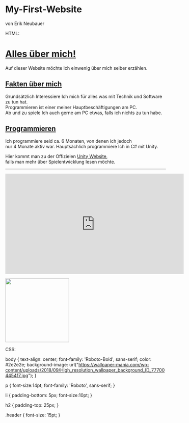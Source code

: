 # My-First-Website
von Erik Neubauer

HTML:

<!DOCTYPE html>
<html>
  <head>
    <style>
      </style>
    <link rel="stylesheet" type="text/css" href="CSS_project.css" media="screen"/>
  </head>
  <body>
    <div>
      <p class="header"><h1><u>Alles über mich!</u></h1></p>
     <p>
      Auf dieser Website möchte Ich einwenig über mich selber erzählen.
    </p>
    <h2><u>Fakten über mich</u></h2>
      <p>
      Grundsätzlich Interessiere Ich mich für alles was mit Technik und Software zu tun hat. 
      <br>
        Programmieren ist einer meiner Hauptbeschäftigungen am PC. 
      <br>
      Ab und zu spiele Ich auch gerne am PC etwas, falls ich nichts zu tun habe.
      </p>
    <h2><u>Programmieren</u></h2>
      <p>
        Ich programmiere seid ca. 6 Monaten, von denen ich jedoch 
        <br>
        nur 4 Monate aktiv war. Hauptsächlich programmiere Ich in C# mit Unity. 
      <br>
        <p>
        Hier kommt man zu der Offizielen <a href="https://unity.com/de">Unity Website</a>, <br> falls man mehr über Spielentwicklung lesen möchte.
       </p>
       <p>
        <hr><iframe width="560" height="315" src="https://www.youtube.com/embed/rE03nC4K_Eg" frameborder="0" allowfullscreen></iframe>
      </p>
      <img src="https://upload.wikimedia.org/wikipedia/commons/thumb/1/19/Unity_Technologies_logo.svg/2000px-Unity_Technologies_logo.svg.png" width="200px">
    </p>
    </div>
  </body>
</html>


CSS:


body {
  text-align: center;
  font-family: 'Roboto-Bold', sans-serif;
  color: #2e2e2e;
  background-image: url("https://wallpaper-mania.com/wp-content/uploads/2018/09/High_resolution_wallpaper_background_ID_77700445417.jpg");
  }

p {
  font-size:14pt;
  font-family: 'Roboto', sans-serif;
  }

li {
  padding-bottom: 5px;
  font-size:10pt;
  }
  
h2 {
  padding-top: 25px;
  }

.header {
  font-size: 15pt;
}
